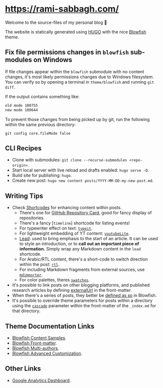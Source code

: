 
# https://rami-sabbagh.com/

Welcome to the source-files of my personal blog 👋

The website is statically generated using [HUGO](https://gohugo.io/) with the nice [Blowfish](https://blowfish.page/) theme.

## Fix file permissions changes in `blowfish` sub-modules on Windows

If file changes appear within the `blowfish` submodule with no content changes, it's most likely permissions changes due to Windows filesystem.
You can verify so by opening a terminal in `theme/blowfish` and running `git diff`.

If the output contains something like:

```txt
old mode 100755
new mode 100644
```

To prevent those changes from being picked up by git, run the following within the same previous directory:

```pwsh
git config core.fileMode false
```

## CLI Recipes

- Clone with submodules: `git clone --recurse-submodules <repo-origin>`.
- Start local server with live reload and drafts enabled: `hugo serve -D`.
- Build site for publishing: `hugo`.
- Create new post: `hugo new content posts/YYYY-MM-DD-my-new-post.md`.

## Writing Tips

- Check [Shortcodes](https://blowfish.page/docs/shortcodes/) for enhancing content within posts.
    - There's one for [GitHub Repository Card](https://blowfish.page/docs/shortcodes/#github-card), good for fancy display of repositories.
    - There's a fancy [`timeline`] shortcode for listing events!
    - For typewriter effect on text: [`typeit`](https://blowfish.page/docs/shortcodes/#typeit).
    - For lightweight embedding of YT content: [`youtubeLite`](https://blowfish.page/docs/shortcodes/#youtube-lite).
    - [Lead](https://blowfish.page/docs/shortcodes/#lead): used to bring emphasis to the start of an article. It can be used to style an introduction, or to **call out an important piece of information.** Simply wrap any Markdown content in the `lead` shortcode.
    - For Arabic/RTL content, there's a short-code to switch direction within the post: [`rtl`](https://blowfish.page/docs/shortcodes/#ltrrtl).
    - For including Markdown fragments from external sources, use [`mdimporter`](https://blowfish.page/docs/shortcodes/#markdown-importer).
    - For color palettes, theres [`swatches`](https://blowfish.page/docs/shortcodes/#swatches).
- It's possible to link posts on other blogging platforms, and published research articles by defining [externalUrl](https://blowfish.page/docs/content-examples/#external-links) in the front-matter.
- When there's a series of posts, they better be [defined as so](https://blowfish.page/docs/series/#series-behavior) in Blowfish.
- It's possible to override theme parameters for posts within a directory using the [`cascade`](https://blowfish.page/docs/content-examples/#list-pages) parameter within the front-matter of the `_index.md` for that directory.

## Theme Documentation Links

- [Blowfish Content Samples](https://blowfish.page/samples/).
- [Blowfish Front-matter](https://blowfish.page/docs/front-matter/).
- [Blowfish Multi-authors](https://blowfish.page/docs/multi-author/).
- [Blowfish Advanced Customization](https://blowfish.page/docs/advanced-customisation/).

## Other Links

- [Google Analytics Dashboard](https://analytics.google.com/analytics/web/).